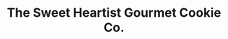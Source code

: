 ---
title: "The Sweet Heartist Gourmet Cookie Co."
url: /melbourne/the-sweet-heartist-gourmet-cookie-co/
shop: Konditorei
---